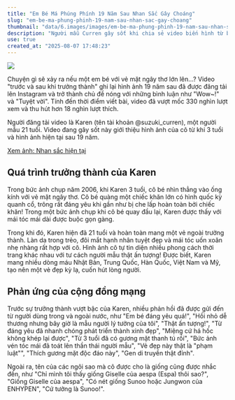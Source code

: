 ```yaml
---
title: "Em Bé Má Phúng Phính 19 Năm Sau Nhan Sắc Gây Choáng"
slug: "em-be-ma-phung-phinh-19-nam-sau-nhan-sac-gay-choang"
thumbnail: "data/6.images/images/em-be-ma-phung-phinh-19-nam-sau-nhan-sac-gay-choang.webp"
description: "Người mẫu Curren gây sốt khi chia sẻ video biến hình từ bé 3 tuổi thành cô gái 21 tuổi xinh đẹp. Nhan sắc hiện tại của cô khiến nhiều người kinh ngạc và so sánh với Giselle (aespa)."
use: true
created_at: "2025-08-07 17:48:23"
---
```


![](/images/20250807-10121945-it_nlab-000-1-view.webp)

Chuyện gì sẽ xảy ra nếu một em bé với vẻ mặt ngây thơ lớn lên...? Video "trước và sau khi trưởng thành" ghi lại hình ảnh 19 năm sau đã được đăng tải lên Instagram và trở thành chủ đề nóng với những bình luận như "Wow~!" và "Tuyệt vời". Tính đến thời điểm viết bài, video đã vượt mốc 330 nghìn lượt xem và thu hút hơn 18 nghìn lượt thích.

Người đăng tải video là Karen (tên tài khoản @suzuki_curren), một người mẫu 21 tuổi. Video đang gây sốt này giới thiệu hình ảnh của cô từ khi 3 tuổi và hình ảnh hiện tại sau 19 năm.

[Xem ảnh: Nhan sắc hiện tại](https://nlab.itmedia.co.jp/cont/articles/3482022/2/#utm_source=yahoo_v3&utm_medium=feed&utm_campaign=20250807-10121945&utm_term=it_nlab-life&utm_content=embed)

## Quá trình trưởng thành của Karen

Trong bức ảnh chụp năm 2006, khi Karen 3 tuổi, cô bé nhìn thẳng vào ống kính với vẻ mặt ngây thơ. Cô bé quàng một chiếc khăn lớn có hình quốc kỳ quanh cổ, trông rất đáng yêu khi gần như bị che lấp hoàn toàn bởi chiếc khăn! Trong một bức ảnh chụp khi cô bé quay đầu lại, Karen được thấy với mái tóc mái dài được buộc gọn gàng.

Trong khi đó, Karen hiện đã 21 tuổi và hoàn toàn mang một vẻ ngoài trưởng thành. Làn da trong trẻo, đôi mắt hạnh nhân tuyệt đẹp và mái tóc uốn xoăn nhẹ nhàng rất hợp với cô. Hình ảnh cô tự tin diện nhiều phong cách thời trang khác nhau với tư cách người mẫu thật ấn tượng! Được biết, Karen mang nhiều dòng máu Nhật Bản, Trung Quốc, Hàn Quốc, Việt Nam và Mỹ, tạo nên một vẻ đẹp kỳ lạ, cuốn hút lòng người.

## Phản ứng của cộng đồng mạng

Trước sự trưởng thành vượt bậc của Karen, nhiều phản hồi đã được gửi đến từ người dùng trong và ngoài nước, như "Em bé đáng yêu quá!", "Hồi nhỏ dễ thương nhưng bây giờ là mẫu người lý tưởng của tôi", "Thật ấn tượng!", "Từ đáng yêu đã nhanh chóng phát triển thành xinh đẹp", "Miệng cứ há hốc không khép lại được", "Từ 3 tuổi đã có gương mặt thanh tú rồi", "Bức ảnh vén tóc mái đã toát lên thần thái người mẫu", "Vẻ đẹp này thật là \"phạm luật\"", "Thích gương mặt độc đáo này", "Gen di truyền thật đỉnh".

Ngoài ra, tên của các ngôi sao mà cô được cho là giống cũng được nhắc đến, như "Chỉ mình tôi thấy giống Giselle của aespa (Espa) thôi sao?", "Giống Giselle của aespa", "Có nét giống Sunoo hoặc Jungwon của ENHYPEN", "Cứ tưởng là Sunoo!".
